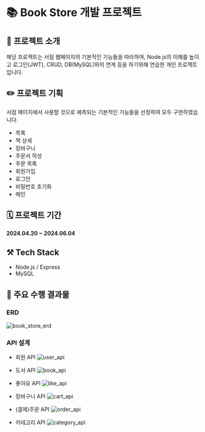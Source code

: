 # 📚 Book Store 개발 프로젝트

## 📃 프로젝트 소개

해당 프로젝트는 서점 웹페이지의 기본적인 기능들을 따라하며, 
Node.js의 이해를 높이고 로그인(JWT), CRUD, DB(MySQL)와의 연계 등을 하기위해 
연습한 개인 프로젝트 입니다. 

## ✏️ 프로젝트 기획

서점 페이지에서 사용할 것으로 예측되는 기본적인 기능들을 선정하여 모두 구현하였습니다.

- 목록
- 책 상세
- 장바구니
- 주문서 작성
- 주문 목록
- 회원가입
- 로그인
- 비밀번호 초기화
- 메인

## 🗓️ 프로젝트 기간

**2024.04.20 ~ 2024.06.04**

## ⚒️ Tech Stack

- Node.js / Express
- MySQL

## 🌈 주요 수행 결과물

### ERD

![book_store_erd](https://github.com/Baguette-bbang/nodejs-practice/assets/122731556/1e054600-7b21-4cba-98b0-be62a506d6b8)

### API 설계

- 회원 API
![user_api](https://github.com/Baguette-bbang/nodejs-practice/assets/122731556/c97d5e68-1836-4f0f-af31-c7c546dd1d2d)

- 도서 API
![book_api](https://github.com/Baguette-bbang/nodejs-practice/assets/122731556/0f1c10c2-0b50-4aea-8f4e-0e76d73fbd93)

- 좋아요 API
![like_api](https://github.com/Baguette-bbang/nodejs-practice/assets/122731556/2f2d3672-34a6-4948-b4c7-6835b6c7f85a)

- 장바구니 API
![cart_api](https://github.com/Baguette-bbang/nodejs-practice/assets/122731556/1b09f542-570d-478e-9b40-5d09be1e1d7b)

- (결제)주문 API
![order_api](https://github.com/Baguette-bbang/nodejs-practice/assets/122731556/39599d38-7122-4b37-b591-5b4d78d89a8f)

- 카테고리 API
![category_api](https://github.com/Baguette-bbang/nodejs-practice/assets/122731556/b4fafd7b-9da1-4fff-a158-0e726e65e380)
